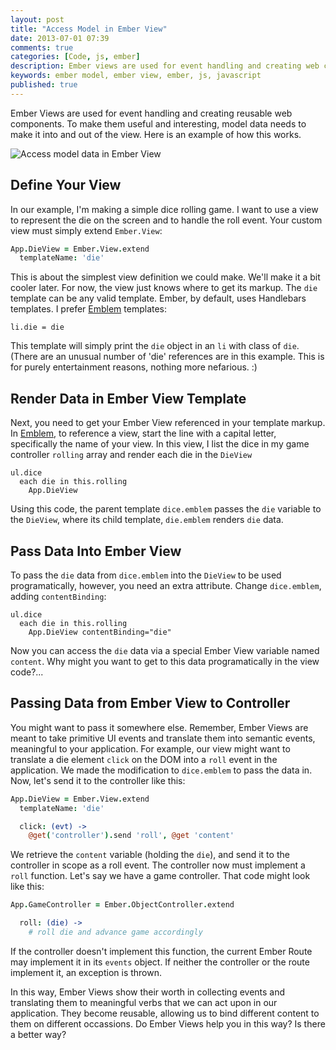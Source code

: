 ```yaml
---
layout: post
title: "Access Model in Ember View"
date: 2013-07-01 07:39
comments: true
categories: [Code, js, ember]
description: Ember views are used for event handling and creating web components.  To make them useful, model data has to make it in and out.
keywords: ember model, ember view, ember, js, javascript
published: true
---
```


Ember Views are used for event handling and creating reusable web components.  To make them useful and interesting, model data needs to make it into and out of the view.  Here is an example of how this works.

![Access model data in Ember View](http://i.imgur.com/RGKiJ0n.jpg)

<!--more-->

## Define Your View

In our example, I'm making a simple dice rolling game.  I want to use a view to represent the die on the screen and to handle the roll event.  Your custom view must simply extend `Ember.View`:

```coffeescript die-view.coffee
App.DieView = Ember.View.extend
  templateName: 'die'
```

This is about the simplest view definition we could make.  We'll make it a bit cooler later.  For now, the view just knows where to get its markup.  The `die` template can be any valid template.  Ember, by default, uses Handlebars templates.  I prefer [Emblem](http://emblemjs.com/) templates:

```haml die.emblem
li.die = die
```

This template will simply print the `die` object in an `li` with class of `die`.  (There are an unusual number of 'die' references are in this example.  This is for purely entertainment reasons, nothing more nefarious. :)

## Render Data in Ember View Template

Next, you need to get your Ember View referenced in your template markup.  In [Emblem](http://emblemjs.com/syntax/), to reference a view, start the line with a capital letter, specifically the name of your view.  In this view, I list the dice in my game controller `rolling` array and render each die in the `DieView`

```haml dice.emblem
ul.dice
  each die in this.rolling
    App.DieView
```

Using this code, the parent template `dice.emblem` passes the `die` variable to the `DieView`, where its child template, `die.emblem` renders `die` data.

## Pass Data Into Ember View

To pass the `die` data from `dice.emblem` into the `DieView` to be used programatically, however, you need an extra attribute.  Change `dice.emblem`, adding `contentBinding`:

```haml dice.emblem
ul.dice
  each die in this.rolling
    App.DieView contentBinding="die"
```

Now you can access the `die` data via a special Ember View variable named `content`.  Why might you want to get to this data programatically in the view code?...

## Passing Data from Ember View to Controller

You might want to pass it somewhere else.  Remember, Ember Views are meant to take primitive UI events and translate them into semantic events, meaningful to your application.  For example, our view might want to translate a die element `click` on the DOM into a `roll` event in the application.  We made the modification to `dice.emblem` to pass the data in.  Now, let's send it to the controller like this:

```coffeescript die-view.coffee
App.DieView = Ember.View.extend
  templateName: 'die'

  click: (evt) ->
    @get('controller').send 'roll', @get 'content'
```

We retrieve the `content` variable (holding the `die`), and send it to the controller in scope as a roll event.  The controller now must implement a `roll` function.  Let's say we have a game controller.  That code might look like this:

```coffeescript game-ctrl.coffee
App.GameController = Ember.ObjectController.extend

  roll: (die) ->
    # roll die and advance game accordingly
```

If the controller doesn't implement this function, the current Ember Route may implement it in its `events` object.  If neither the controller or the route implement it, an exception is thrown.

In this way, Ember Views show their worth in collecting events and translating them to meaningful verbs that we can act upon in our application.  They become reusable, allowing us to bind different content to them on different occassions.  Do Ember Views help you in this way?  Is there a better way?
